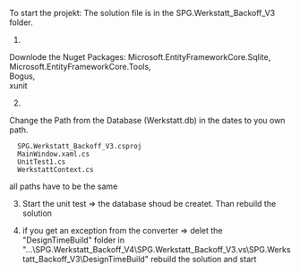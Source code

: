 To start the projekt:
The solution file is in the SPG.Werkstatt_Backoff_V3 folder.

1.
  Downlode the Nuget Packages: 
    Microsoft.EntityFrameworkCore.Sqlite,  
    Microsoft.EntityFrameworkCore.Tools,  
    Bogus,  
    xunit
  
2.
  Change the Path from the Database (Werkstatt.db) in the dates to you own path.

      SPG.Werkstatt_Backoff_V3.csproj
      MainWindow.xaml.cs
      UnitTest1.cs
      WerkstattContext.cs
   all paths have to be the same

3. Start the unit test => the database shoud be createt. Than rebuild the solution

4. if you get an exception from the converter => 
  delet the "DesignTimeBuild" folder in   "...\SPG.Werkstatt_Backoff_V4\SPG.Werkstatt_Backoff_V3\.vs\SPG.Werkstatt_Backoff_V3\DesignTimeBuild"
  rebuild the solution and start
  
